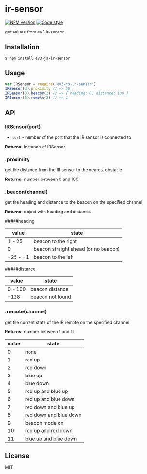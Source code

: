 
# ir-sensor

[![NPM version][npm-image]][npm-url]
[![Code style][standard-image]][standard-url]

get values from ev3 ir-sensor

## Installation

    $ npm install ev3-js-ir-sensor

## Usage

```js
var IRSensor = require('ev3-js-ir-sensor')
IRSensor(3).proximity // => 50
IRSensor(3).beacon(2) // => { heading: 0, distance: 100 }
IRSensor(3).remote(3) // => 1
```

## API

### IRSensor(port)

- `port` - number of the port that the IR sensor is connected to

**Returns:** instance of IRSensor

### .proximity
get the distance from the IR sensor to the nearest obstacle

**Returns:** number between 0 and 100

### .beacon(channel)
get the heading and distance to the beacon on the specified channel

**Returns:** object with heading and distance.

#####heading

value | state
---|---
1 - 25 | beacon to the right
0 | beacon straight ahead (or no beacon)
-25 - -1 | beacon to the left

#####distance

value | state
---|---
0 - 100 | beacon distance
-128 | beacon not found

### .remote(channel)
get the current state of the IR remote on the specified channel

**Returns:** number between 1 and 11

value | state
---|---
0 |	none
1 |	red up
2 |	red down
3 |	blue up
4 |	blue down
5 |	red up and blue up
6 |	red up and blue down
7 |	red down and blue up
8 |	red down and blue down
9 |	beacon mode on
10 | red up and red down
11 | blue up and blue down

## License

MIT

[standard-image]: https://img.shields.io/badge/code%20style-standard-brightgreen.svg?style=flat
[standard-url]: https://github.com/feross/standard
[npm-image]: https://img.shields.io/npm/v/ev3-js-ir-sensor.svg?style=flat-square
[npm-url]: https://npmjs.org/package/ev3-js-ir-sensor
